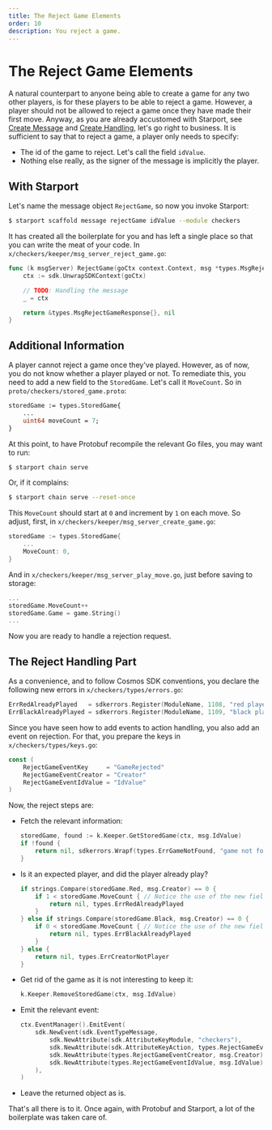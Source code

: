 ```yaml
---
title: The Reject Game Elements
order: 10
description: You reject a game.
---
```


# The Reject Game Elements

A natural counterpart to anyone being able to create a game for any two other players, is for these players to be able to reject a game. However, a player should not be allowed to reject a game once they have made their first move. Anyway, as you are already accustomed with Starport, see [Create Message](./03-starport-04-create-message.md) and [Create Handling](./03-starport-05-create-handling), let's go right to business. It is sufficient to say that to reject a game, a player only needs to specify:

* The id of the game to reject. Let's call the field `idValue`.
* Nothing else really, as the signer of the message is implicitly the player.

## With Starport

Let's name the message object `RejectGame`, so now you invoke Starport:

```sh
$ starport scaffold message rejectGame idValue --module checkers
```
It has created all the boilerplate for you and has left a single place so that you can write the meat of your code. In `x/checkers/keeper/msg_server_reject_game.go`:

```go [https://github.com/cosmos/b9-checkers-academy-draft/blob/93d048c2b7fbdc26825b41bd043d6203ec9c861c/x/checkers/keeper/msg_server_reject_game.go#L10-L17]
func (k msgServer) RejectGame(goCtx context.Context, msg *types.MsgRejectGame) (*types.MsgRejectGameResponse, error) {
    ctx := sdk.UnwrapSDKContext(goCtx)

    // TODO: Handling the message
    _ = ctx

    return &types.MsgRejectGameResponse{}, nil
}
```

## Additional Information

A player cannot reject a game once they've played. However, as of now, you do not know whether a player played or not. To remediate this, you need to add a new field to the `StoredGame`. Let's call it `MoveCount`. So in `proto/checkers/stored_game.proto`:

```proto [https://github.com/cosmos/b9-checkers-academy-draft/blob/329c6d0ae8c1dffa85cd437d0cebb246a827dfb2/proto/checkers/stored_game.proto#L15]
storedGame := types.StoredGame{
    ...
    uint64 moveCount = 7;
}
```
At this point, to have Protobuf recompile the relevant Go files, you may want to run:

```sh
$ starport chain serve
```
Or, if it complains:

```sh
$ starport chain serve --reset-once
```

This `MoveCount` should start at `0` and increment by `1` on each move. So adjust, first, in `x/checkers/keeper/msg_server_create_game.go`:

```go [https://github.com/cosmos/b9-checkers-academy-draft/blob/329c6d0ae8c1dffa85cd437d0cebb246a827dfb2/x/checkers/keeper/msg_server_create_game.go#L26]
storedGame := types.StoredGame{
    ...
    MoveCount: 0,
}
```
And in `x/checkers/keeper/msg_server_play_move.go`, just before saving to storage:

```go [https://github.com/cosmos/b9-checkers-academy-draft/blob/329c6d0ae8c1dffa85cd437d0cebb246a827dfb2/x/checkers/keeper/msg_server_play_move.go#L55]
...
storedGame.MoveCount++
storedGame.Game = game.String()
...
```
Now you are ready to handle a rejection request.

## The Reject Handling Part

As a convenience, and to follow Cosmos SDK conventions, you declare the following new errors in `x/checkers/types/errors.go`:

```go [https://github.com/cosmos/b9-checkers-academy-draft/blob/329c6d0ae8c1dffa85cd437d0cebb246a827dfb2/x/checkers/types/errors.go#L19-L20]
ErrRedAlreadyPlayed   = sdkerrors.Register(ModuleName, 1108, "red player has already played")
ErrBlackAlreadyPlayed = sdkerrors.Register(ModuleName, 1109, "black player has already played")
```
Since you have seen how to add events to action handling, you also add an event on rejection. For that, you prepare the keys in `x/checkers/types/keys.go`:

```go [https://github.com/cosmos/b9-checkers-academy-draft/blob/329c6d0ae8c1dffa85cd437d0cebb246a827dfb2/x/checkers/types/keys.go#L41-L45]
const (
    RejectGameEventKey     = "GameRejected"
    RejectGameEventCreator = "Creator"
    RejectGameEventIdValue = "IdValue"
)
```
Now, the reject steps are:

* Fetch the relevant information:
    ```go [https://github.com/cosmos/b9-checkers-academy-draft/blob/329c6d0ae8c1dffa85cd437d0cebb246a827dfb2/x/checkers/keeper/msg_server_reject_game.go#L15-L18]
    storedGame, found := k.Keeper.GetStoredGame(ctx, msg.IdValue)
    if !found {
        return nil, sdkerrors.Wrapf(types.ErrGameNotFound, "game not found %s", msg.IdValue)
    }
    ```
* Is it an expected player, and did the player already play?
    ```go [https://github.com/cosmos/b9-checkers-academy-draft/blob/329c6d0ae8c1dffa85cd437d0cebb246a827dfb2/x/checkers/keeper/msg_server_reject_game.go#L21-L31]
    if strings.Compare(storedGame.Red, msg.Creator) == 0 {
        if 1 < storedGame.MoveCount { // Notice the use of the new field
            return nil, types.ErrRedAlreadyPlayed
        }
    } else if strings.Compare(storedGame.Black, msg.Creator) == 0 {
        if 0 < storedGame.MoveCount { // Notice the use of the new field
            return nil, types.ErrBlackAlreadyPlayed
        }
    } else {
        return nil, types.ErrCreatorNotPlayer
    }
    ```
* Get rid of the game as it is not interesting to keep it:
    ```go [https://github.com/cosmos/b9-checkers-academy-draft/blob/329c6d0ae8c1dffa85cd437d0cebb246a827dfb2/x/checkers/keeper/msg_server_reject_game.go#L34]
    k.Keeper.RemoveStoredGame(ctx, msg.IdValue)
    ```
* Emit the relevant event:
    ```go [https://github.com/cosmos/b9-checkers-academy-draft/blob/329c6d0ae8c1dffa85cd437d0cebb246a827dfb2/x/checkers/keeper/msg_server_reject_game.go#L37-L44]
    ctx.EventManager().EmitEvent(
        sdk.NewEvent(sdk.EventTypeMessage,
            sdk.NewAttribute(sdk.AttributeKeyModule, "checkers"),
            sdk.NewAttribute(sdk.AttributeKeyAction, types.RejectGameEventKey),
            sdk.NewAttribute(types.RejectGameEventCreator, msg.Creator),
            sdk.NewAttribute(types.RejectGameEventIdValue, msg.IdValue),
        ),
    )
    ```
* Leave the returned object as is.

That's all there is to it. Once again, with Protobuf and Starport, a lot of the boilerplate was taken care of.
